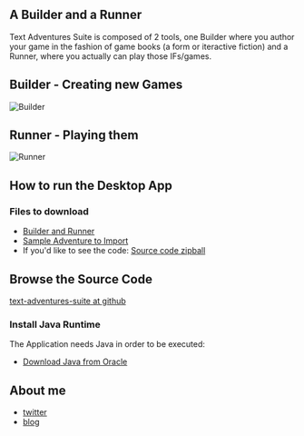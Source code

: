 ## A Builder and a Runner 
Text Adventures Suite is composed of 2 tools, one Builder where you author your game in the fashion of game books (a form or iteractive fiction) and a Runner, where you actually can play those IFs/games.

## Builder - Creating new Games
![Builder](https://ghostsysoutnull.github.io/tas-dist/img/builder.jpg)

## Runner - Playing them
![Runner](https://ghostsysoutnull.github.io/tas-dist/img/runner.jpg)

## How to run the Desktop App
### Files to download
* [Builder and Runner](https://github.com/ghostsysoutnull/tas-dist/blob/master/text-adventures-suite.jar)
* [Sample Adventure to Import](https://github.com/ghostsysoutnull/tas-dist/blob/master/sample-quest.tas-adv.zip)
* If you'd like to see the code: [Source code zipball](https://api.github.com/repos/ghostsysoutnull/text-adventures-suite/zipball/master)

## Browse the Source Code
[text-adventures-suite at github](https://github.com/ghostsysoutnull/text-adventures-suite)

### Install Java Runtime
The Application needs Java in order to be executed:
* [Download Java from Oracle](https://java.com/download)

## About me
* [twitter](https://twitter.com/bpfurtado)
* [blog](http://bpfurtado.livejournal.com)
